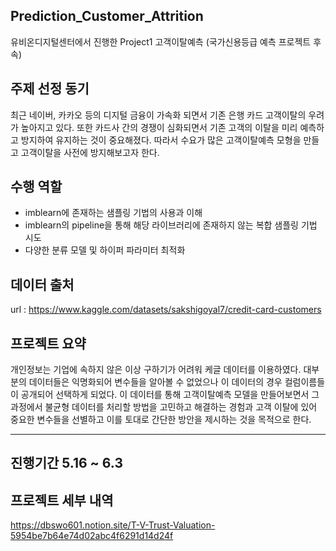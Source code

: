Prediction_Customer_Attrition
---
유비온디지털센터에서 진행한 Project1 고객이탈예측
(국가신용등급 예측 프로젝트 후속)

주제 선정 동기
---
최근 네이버, 카카오 등의 디지털 금융이 가속화 되면서 기존 은행 카드 고객이탈의
우려가 높아지고 있다. 또한 카드사 간의 경쟁이 심화되면서 기존 고객의 이탈을 미리 예측하고
방지하여 유지하는 것이 중요해졌다. 따라서 수요가 많은 고객이탈예측 모형을 만들고
고객이탈을 사전에 방지해보고자 한다.

수행 역할
---
- imblearn에 존재하는 샘플링 기법의 사용과 이해
- imblearn의 pipeline을 통해 해당 라이브러리에 존재하지 않는 복합 샘플링 기법 시도
- 다양한 분류 모델  및 하이퍼 파라미터 최적화

데이터 출처
---
url : https://www.kaggle.com/datasets/sakshigoyal7/credit-card-customers

프로젝트 요약
---
개인정보는 기업에 속하지 않은 이상 구하기가 어려워 케글 데이터를 이용하였다. 대부분의 데이터들은
익명화되어 변수들을 알아볼 수 없었으나 이 데이터의 경우 컬럼이름들이 공개되어 선택하게 되었다.
이 데이터를 통해 고객이탈예측 모델을 만들어보면서 그 과정에서
불균형 데이터를 처리할 방법을 고민하고 해결하는 경험과 고객 이탈에 있어 중요한 변수들을
선별하고 이를 토대로 간단한 방안을 제시하는 것을 목적으로 한다.

---
진행기간 5.16 ~ 6.3
---
프로젝트 세부 내역 
---
https://dbswo601.notion.site/T-V-Trust-Valuation-5954be7b64e74d02abc4f6291d14d24f
